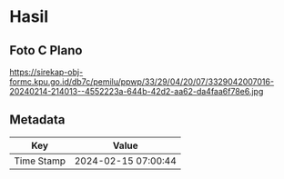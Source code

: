 # Hasil

## Foto C Plano

https://sirekap-obj-formc.kpu.go.id/db7c/pemilu/ppwp/33/29/04/20/07/3329042007016-20240214-214013--4552223a-644b-42d2-aa62-da4faa6f78e6.jpg


## Metadata

| Key        | Value               |
| ---------- | ------------------- |
| Time Stamp | 2024-02-15 07:00:44 |



